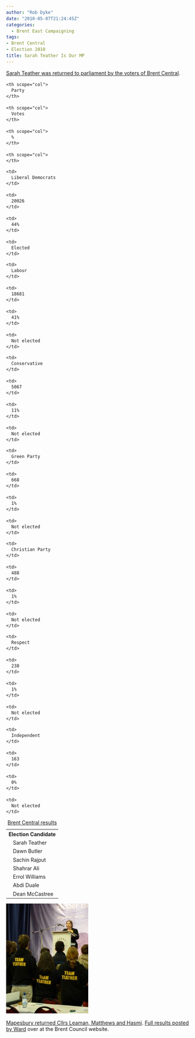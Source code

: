 ```yaml
---
author: "Rob Dyke"
date: "2010-05-07T21:24:45Z"
categories:
  - Brent East Campaigning
tags:
- Brent Central
- Election 2010
title: Sarah Teather Is Our MP
---
```

[Sarah Teather was returned to parliament by the voters of Brent Central](http://news.bbc.co.uk/nol/shared/election2010/results/constituency/a62.stm).

<table summary="Table of results Constituencies ">
  <caption><a href="http://democracy.brent.gov.uk/mgElectionAreaResults.aspx?ID=52&RPID=613402">Brent Central results</a></caption> <tr>
    <th scope="col">
      Election Candidate
    </th>
    
    <th scope="col">
      Party
    </th>
    
    <th scope="col">
      Votes
    </th>
    
    <th scope="col">
      %
    </th>
    
    <th scope="col">
    </th>
  </tr>
  
  <tr>
    <td>
      <img src="http://democracy.brent.gov.uk/sitespecific/pixel-dark-yellow.gif" alt="" width="8" height="15" /> Sarah Teather
    </td>
    
    <td>
      Liberal Democrats
    </td>
    
    <td>
      20026
    </td>
    
    <td>
      44%
    </td>
    
    <td>
      Elected
    </td>
  </tr>
  
  <tr>
    <td>
      <img src="http://democracy.brent.gov.uk/sitespecific/pixel-red.gif" alt="" width="8" height="15" /> Dawn Butler
    </td>
    
    <td>
      Labour
    </td>
    
    <td>
      18681
    </td>
    
    <td>
      41%
    </td>
    
    <td>
      Not elected
    </td>
  </tr>
  
  <tr>
    <td>
      <img src="http://democracy.brent.gov.uk/sitespecific/pixel-blue.gif" alt="" width="8" height="15" /> Sachin Rajput
    </td>
    
    <td>
      Conservative
    </td>
    
    <td>
      5067
    </td>
    
    <td>
      11%
    </td>
    
    <td>
      Not elected
    </td>
  </tr>
  
  <tr>
    <td>
      <img src="http://democracy.brent.gov.uk/sitespecific/pixel-light-green.gif" alt="" width="8" height="15" /> Shahrar Ali
    </td>
    
    <td>
      Green Party
    </td>
    
    <td>
      668
    </td>
    
    <td>
      1%
    </td>
    
    <td>
      Not elected
    </td>
  </tr>
  
  <tr>
    <td>
      <img src="http://democracy.brent.gov.uk/sitespecific/pixel-brown.gif" alt="" width="8" height="15" /> Errol Williams
    </td>
    
    <td>
      Christian Party
    </td>
    
    <td>
      488
    </td>
    
    <td>
      1%
    </td>
    
    <td>
      Not elected
    </td>
  </tr>
  
  <tr>
    <td>
      <img src="http://democracy.brent.gov.uk/sitespecific/pixel-dark-green.gif" alt="" width="8" height="15" /> Abdi Duale
    </td>
    
    <td>
      Respect
    </td>
    
    <td>
      230
    </td>
    
    <td>
      1%
    </td>
    
    <td>
      Not elected
    </td>
  </tr>
  
  <tr>
    <td>
      <img src="http://democracy.brent.gov.uk/sitespecific/pixel-grey.gif" alt="" width="8" height="15" /> Dean McCastree
    </td>
    
    <td>
      Independent
    </td>
    
    <td>
      163
    </td>
    
    <td>
      0%
    </td>
    
    <td>
      Not elected
    </td>
  </tr>
</table>

[<img class="alignleft size-medium wp-image-369" title="Sarah Teather is elected for Brent Central" src="/pubfiles/2010/05/P1000591-e1273263692489-225x300.jpg" alt="" width="225" height="300" />](/pubfiles/2010/05/P1000591-e1273263692489.jpg)

[Mapesbury returned Cllrs Leaman, Matthews and Hasmi](http://democracy.brent.gov.uk/mgElectionAreaResults.aspx?XXR=0&ID=41&RPID=646830). [Full results posted by Ward](http://democracy.brent.gov.uk/mgElectionElectionAreaResults.aspx?Page=all&EID=7&RPID=646809) over at the Brent Council website.
